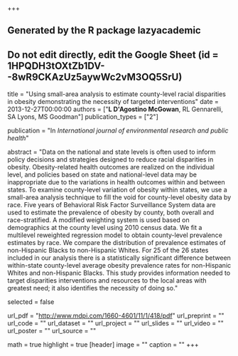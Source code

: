+++
## Generated by the R package lazyacademic
## Do not edit directly, edit the Google Sheet (id = 1HPQDH3tOXtZb1DV--8wR9CKAzUz5aywWc2vM3OQ5SrU)

title = "Using small-area analysis to estimate county-level racial disparities in obesity demonstrating the necessity of targeted interventions"
date = 2013-12-27T00:00:00
authors = ["**L D'Agostino McGowan**, RL Gennarelli, SA Lyons, MS Goodman"]
publication_types = ["2"]

publication = "In *International journal of environmental research and public health*"

abstract = "Data on the national and state levels is often used to inform policy decisions and strategies designed to reduce racial disparities in obesity. Obesity-related health outcomes are realized on the individual level, and policies based on state and national-level data may be inappropriate due to the variations in health outcomes within and between states. To examine county-level variation of obesity within states, we use a small-area analysis technique to fill the void for county-level obesity data by race. Five years of Behavioral Risk Factor Surveillance System data are used to estimate the prevalence of obesity by county, both overall and race-stratified. A modified weighting system is used based on demographics at the county level using 2010 census data. We fit a multilevel reweighted regression model to obtain county-level prevalence estimates by race. We compare the distribution of prevalence estimates of non-Hispanic Blacks to non-Hispanic Whites. For 25 of the 26 states included in our analysis there is a statistically significant difference between within-state county-level average obesity prevalence rates for non-Hispanic Whites and non-Hispanic Blacks. This study provides information needed to target disparities interventions and resources to the local areas with greatest need; it also identifies the necessity of doing so."

selected = false

url_pdf = "http://www.mdpi.com/1660-4601/11/1/418/pdf"
url_preprint = ""
url_code = ""
url_dataset = ""
url_project = ""
url_slides = ""
url_video = ""
url_poster = ""
url_source = ""

math = true
highlight = true
[header]
image = ""
caption = ""
+++
